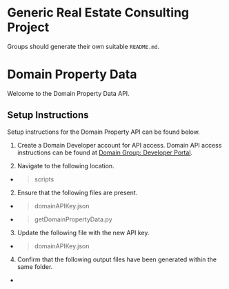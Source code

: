 # Generic Real Estate Consulting Project
Groups should generate their own suitable `README.md`.


# Domain Property Data 

Welcome to the Domain Property Data API. 

## Setup Instructions 

Setup instructions for the Domain Property API can be found below. 

1. Create a Domain Developer account for API access. Domain API access instructions can be found at [Domain Group: Developer Portal](https://developer.domain.com.au/). 

2. Navigate to the following location. 

- > scripts 

2. Ensure that the following files are present. 

- > domainAPIKey.json 
- > getDomainPropertyData.py 

3. Update the following file with the new API key. 

- > domainAPIKey.json 

4. Confirm that the following output files have been generated within the same folder. 

- > 

